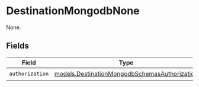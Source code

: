# DestinationMongodbNone

None.


## Fields

| Field                                                                                                | Type                                                                                                 | Required                                                                                             | Description                                                                                          |
| ---------------------------------------------------------------------------------------------------- | ---------------------------------------------------------------------------------------------------- | ---------------------------------------------------------------------------------------------------- | ---------------------------------------------------------------------------------------------------- |
| `authorization`                                                                                      | [models.DestinationMongodbSchemasAuthorization](../models/destinationmongodbschemasauthorization.md) | :heavy_check_mark:                                                                                   | N/A                                                                                                  |